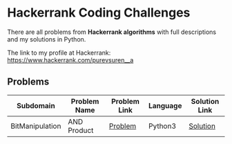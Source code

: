 # Hackerrank Coding Challenges

There are all problems from **Hackerrank algorithms** with full descriptions and my solutions in Python.

The link to my profile at Hackerrank: https://www.hackerrank.com/purevsuren__a

## Problems

|Subdomain|Problem Name|Problem Link|Language|Solution Link|
---|---|---|---|---
|BitManipulation|AND Product|[Problem](https://www.hackerrank.com/challenges/solve-me-first/problem)|Python3|[Solution](BitManipulation/solveMeFirst.py)|